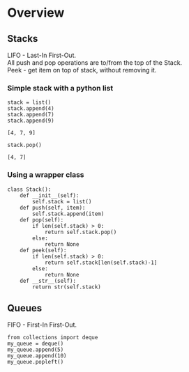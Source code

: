 # Overview

## Stacks
LIFO - Last-In First-Out.  
All push and pop operations are to/from the top of the Stack.  
Peek - get item on top of stack, without removing it.  

### Simple stack with a python list
```
stack = list()
stack.append(4)
stack.append(7)
stack.append(9)
```
`[4, 7, 9]`
```
stack.pop()
```
`[4, 7]`

### Using a wrapper class
```
class Stack():
	def __init__(self):
		self.stack = list()
	def push(self, item):
		self.stack.append(item)
	def pop(self):
		if len(self.stack) > 0:
			return self.stack.pop()
		else:
			return None
	def peek(self):
		if len(self.stack) > 0:
			return self.stack[len(self.stack)-1]
		else:
			return None
	def __str__(self):
		return str(self.stack)
```

## Queues
FIFO - First-In First-Out.  
```
from collections import deque
my_queue = deque()
my_queue.append(5)
my_queue.append(10)
my_queue.popleft()
```

